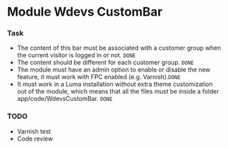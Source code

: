#  Module Wdevs CustomBar

### Task
* The content of this bar must be associated with a customer group when the current visitor is logged in or not. `DONE`
* The content should be different for each customer group. `DONE`
* The module must have an admin option to enable or disable the new feature, it must work with FPC enabled (e.g. Varnish).`DONE`
* It must work in a Luma installation without extra theme customization out of the module, which means that all the files must be inside a folder app/code/WdevsCustomBar. `DONE`

### TODO
* Varnish test
* Code review